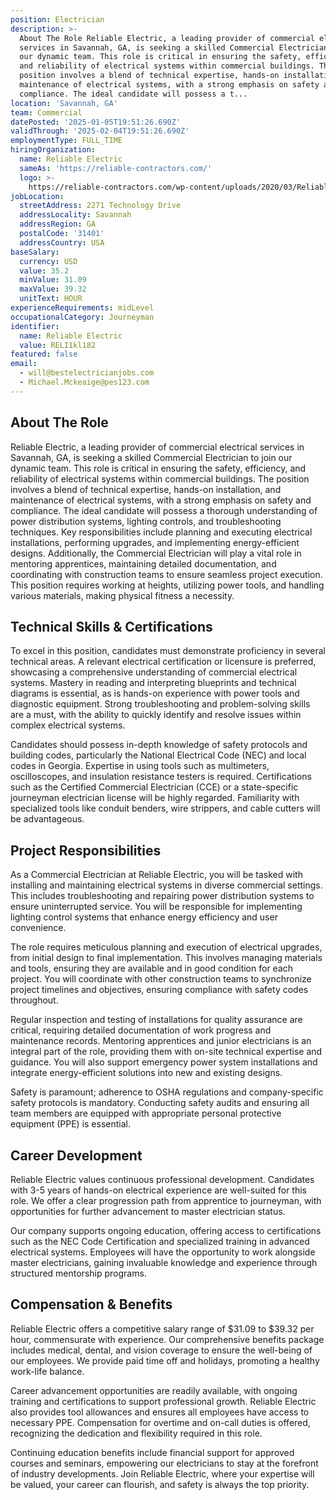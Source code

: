 ```yaml
---
position: Electrician
description: >-
  About The Role Reliable Electric, a leading provider of commercial electrical
  services in Savannah, GA, is seeking a skilled Commercial Electrician to join
  our dynamic team. This role is critical in ensuring the safety, efficiency,
  and reliability of electrical systems within commercial buildings. The
  position involves a blend of technical expertise, hands-on installation, and
  maintenance of electrical systems, with a strong emphasis on safety and
  compliance. The ideal candidate will possess a t...
location: 'Savannah, GA'
team: Commercial
datePosted: '2025-01-05T19:51:26.690Z'
validThrough: '2025-02-04T19:51:26.690Z'
employmentType: FULL_TIME
hiringOrganization:
  name: Reliable Electric
  sameAs: 'https://reliable-contractors.com/'
  logo: >-
    https://reliable-contractors.com/wp-content/uploads/2020/03/Reliable-Electric-Logo.jpg
jobLocation:
  streetAddress: 2271 Technology Drive
  addressLocality: Savannah
  addressRegion: GA
  postalCode: '31401'
  addressCountry: USA
baseSalary:
  currency: USD
  value: 35.2
  minValue: 31.09
  maxValue: 39.32
  unitText: HOUR
experienceRequirements: midLevel
occupationalCategory: Journeyman
identifier:
  name: Reliable Electric
  value: RELI1kl182
featured: false
email:
  - will@bestelectricianjobs.com
  - Michael.Mckeaige@pes123.com
---
```




## About The Role

Reliable Electric, a leading provider of commercial electrical services in Savannah, GA, is seeking a skilled Commercial Electrician to join our dynamic team. This role is critical in ensuring the safety, efficiency, and reliability of electrical systems within commercial buildings. The position involves a blend of technical expertise, hands-on installation, and maintenance of electrical systems, with a strong emphasis on safety and compliance. The ideal candidate will possess a thorough understanding of power distribution systems, lighting controls, and troubleshooting techniques. Key responsibilities include planning and executing electrical installations, performing upgrades, and implementing energy-efficient designs. Additionally, the Commercial Electrician will play a vital role in mentoring apprentices, maintaining detailed documentation, and coordinating with construction teams to ensure seamless project execution. This position requires working at heights, utilizing power tools, and handling various materials, making physical fitness a necessity.

## Technical Skills & Certifications

To excel in this position, candidates must demonstrate proficiency in several technical areas. A relevant electrical certification or licensure is preferred, showcasing a comprehensive understanding of commercial electrical systems. Mastery in reading and interpreting blueprints and technical diagrams is essential, as is hands-on experience with power tools and diagnostic equipment. Strong troubleshooting and problem-solving skills are a must, with the ability to quickly identify and resolve issues within complex electrical systems.

Candidates should possess in-depth knowledge of safety protocols and building codes, particularly the National Electrical Code (NEC) and local codes in Georgia. Expertise in using tools such as multimeters, oscilloscopes, and insulation resistance testers is required. Certifications such as the Certified Commercial Electrician (CCE) or a state-specific journeyman electrician license will be highly regarded. Familiarity with specialized tools like conduit benders, wire strippers, and cable cutters will be advantageous.

## Project Responsibilities

As a Commercial Electrician at Reliable Electric, you will be tasked with installing and maintaining electrical systems in diverse commercial settings. This includes troubleshooting and repairing power distribution systems to ensure uninterrupted service. You will be responsible for implementing lighting control systems that enhance energy efficiency and user convenience. 

The role requires meticulous planning and execution of electrical upgrades, from initial design to final implementation. This involves managing materials and tools, ensuring they are available and in good condition for each project. You will coordinate with other construction teams to synchronize project timelines and objectives, ensuring compliance with safety codes throughout.

Regular inspection and testing of installations for quality assurance are critical, requiring detailed documentation of work progress and maintenance records. Mentoring apprentices and junior electricians is an integral part of the role, providing them with on-site technical expertise and guidance. You will also support emergency power system installations and integrate energy-efficient solutions into new and existing designs. 

Safety is paramount; adherence to OSHA regulations and company-specific safety protocols is mandatory. Conducting safety audits and ensuring all team members are equipped with appropriate personal protective equipment (PPE) is essential.

## Career Development

Reliable Electric values continuous professional development. Candidates with 3-5 years of hands-on electrical experience are well-suited for this role. We offer a clear progression path from apprentice to journeyman, with opportunities for further advancement to master electrician status. 

Our company supports ongoing education, offering access to certifications such as the NEC Code Certification and specialized training in advanced electrical systems. Employees will have the opportunity to work alongside master electricians, gaining invaluable knowledge and experience through structured mentorship programs.

## Compensation & Benefits

Reliable Electric offers a competitive salary range of $31.09 to $39.32 per hour, commensurate with experience. Our comprehensive benefits package includes medical, dental, and vision coverage to ensure the well-being of our employees. We provide paid time off and holidays, promoting a healthy work-life balance.

Career advancement opportunities are readily available, with ongoing training and certifications to support professional growth. Reliable Electric also provides tool allowances and ensures all employees have access to necessary PPE. Compensation for overtime and on-call duties is offered, recognizing the dedication and flexibility required in this role.

Continuing education benefits include financial support for approved courses and seminars, empowering our electricians to stay at the forefront of industry developments. Join Reliable Electric, where your expertise will be valued, your career can flourish, and safety is always the top priority.